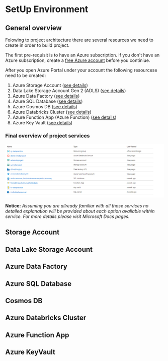 # SetUp Environment

## General overview

Folowing to project architecture there are several resources we need to create in order to build project.

The first pre-requisit is to have an Azure subscription. If you don't have an Azure subscription, create a [free Azure account](https://azure.microsoft.com/en-us/free/) before you continiue.

After you open Azure Portal under your account the following resourcese need to be created:
1. Azure Storage Account ([see details](#sac))
2. Data Lake Storage Account Gen 2 (ADLS) ([see details](#ADLS))
3. Azure Data Factory ([see details](#ADF))
4. Azure SQL Database ([see details](#SQL))
5. Azure Cosmos DB ([see details](#Cosmos))
6. Azure Databricks Cluster ([see details](#Databricks))
7. Azure Function App (Azure Function) ([see details](#Function))
8. Azure Key Vault ([see details](#KeyVault))

### Final overview of project services
![Project Architecture overview](images/Services.png "Project Architecture") 

**Notice:** *Assuming you are allready familiar with all those services no detailed explanation will be provided about each option avaliable within service. For more details please visit Microsoft Docs pages.*

<a name="sac"></a>
## Storage Account

<a name="ADLS"></a>
## Data Lake Storage Account

<a name="ADF"></a>
## Azure Data Factory

<a name="SQL"></a>
## Azure SQL Database

<a name="Cosmos"></a>
## Cosmos DB

<a name="Databricks"></a>
## Azure Databricks Cluster

<a name="Function"></a>
## Azure Function App

<a name="KeyVault"></a>
## Azure KeyVault






